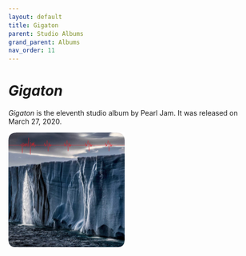```yaml
---
layout: default
title: Gigaton
parent: Studio Albums
grand_parent: Albums
nav_order: 11
---
```


# *Gigaton*

*Gigaton* is the eleventh studio album by Pearl Jam. It was released on March 27, 2020.

<img src="/assets/album-images/gigaton-cover.png" alt="Gigaton album cover" width="233" height="230"> 